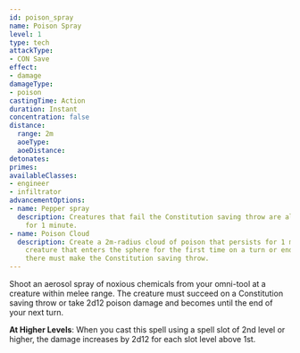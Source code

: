 ```yaml
---
id: poison_spray
name: Poison Spray
level: 1
type: tech
attackType:
- CON Save
effect:
- damage
damageType:
- poison
castingTime: Action
duration: Instant
concentration: false
distance:
  range: 2m
  aoeType: 
  aoeDistance: 
detonates: 
primes: 
availableClasses:
- engineer
- infiltrator
advancementOptions:
- name: Pepper spray
  description: Creatures that fail the Constitution saving throw are also blinded
    for 1 minute.
- name: Poison Cloud
  description: Create a 2m-radius cloud of poison that persists for 1 minute. Each
    creature that enters the sphere for the first time on a turn or ends its turn
    there must make the Constitution saving throw.
---
```

Shoot an aerosol spray of noxious chemicals from your omni-tool at a creature within melee range. The creature must
succeed on a Constitution saving throw or take 2d12 poison damage and becomes <condition id="poisoned"/> until the end
of your next turn.

__At Higher Levels__: When you cast this spell using a spell slot of 2nd level or higher, the damage increases
by 2d12 for each slot level above 1st.
